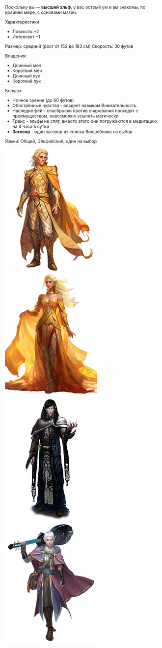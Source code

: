 Поскольку вы — **высший эльф**, у вас острый ум и вы знакомы, по крайней мере, с основами магии.

Характеристики
- Ловкость +2
- Интеллект +1

Размер: средний (рост от 152 до 183 см)
Скорость: 30 футов

Владения:
 - Длинный меч
 - Короткий меч
 - Длинный лук
 - Короткий лук

Бонусы:
- Ночное зрение (до 60 футов)
- Обострённые чувства - владеет навыком Внимательность
- Наследие фей - спасброски против очарования проходят с преимуществом, невозможно усыпить магически
- Транс - эльфы не спят, вместо этого они погружаются в медитацию на 4 часа в сутки
- **Заговор** - один заговор из списка Волшебника на выбор

Языки: Общий, Эльфийский, один на выбор

![Солнечный эльф](../../Img/R-elf-high1.png)![Солнечный эльф](../../Img/R-elf-high2.png)![Лунный эльф](../../Img/R-elf-high3.png)![Лунный эльф](../../Img/R-elf-high4.png)